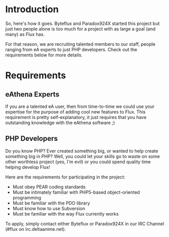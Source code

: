 # Introduction #
So, here's how it goes.  Byteflux and Paradox924X started this project but just two people alone is too much for a project with as large a goal (and many) as Flux has.

For that reason, we are recruiting talented members to our staff, people ranging from eA experts to just PHP developers. Check out the requirements below for more details.


# Requirements #
## eAthena Experts ##
If you are a talented eA user, then from time-to-time we could use your expertise for the purpose of adding cool new features to Flux. This requirement is pretty self-explanatory, it just requires that you have outstanding knowledge with the eAthena software ;)

## PHP Developers ##
Do you know PHP? Ever created something big, or wanted to help create something big in PHP? Well, you could let your skills go to waste on some other worthless project (yes, I'm evil) or you could spend quality time helping develop Flux!

Here are the requirements for participating in the project:
  * Must obey PEAR coding standards
  * Must be intimately familiar with PHP5-based object-oriented programming
  * Must be familiar with the PDO library
  * Must know how to use Subversion
  * Must be familiar with the way Flux currently works

To apply, simply contact either Byteflux or Paradox924X in our IRC Channel (#flux on irc.deltaanime.net).